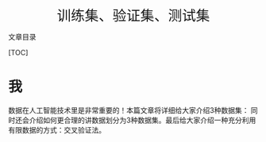 <div style="text-align:center;font-size:2em;">训练集、验证集、测试集</div>

文章目录

[TOC]

# 我

数据在人工智能技术里是非常重要的！本篇文章将详细给大家介绍3种数据集：
同时还会介绍如何更合理的讲数据划分为3种数据集。最后给大家介绍一种充分利用有限数据的方式：交叉验证法。
